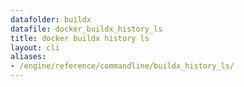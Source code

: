 ```yaml
---
datafolder: buildx
datafile: docker_buildx_history_ls
title: docker buildx history ls
layout: cli
aliases:
- /engine/reference/commandline/buildx_history_ls/
---
```


<!--
此页面是根据 Docker 源代码自动生成的。如果您想建议更改此处显示的文本，请在 GitHub 上的源代码仓库中打开一个工单或拉取请求：

https://github.com/docker/buildx
-->

